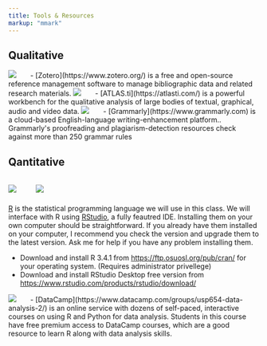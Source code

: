 ```yaml
---
title: Tools & Resources
markup: "mmark"
---
```


## Qualitative

<img src="https://www.zotero.org/static/images/bs4theme/zotero-logo.1519312231.svg" style="max-width:15%;min-width:40px;" >
- 
[Zotero](https://www.zotero.org/) is a free and open-source reference management software to manage bibliographic data and related research materials.


<img src="https://atlasti.com/assets/logo18_1.svg" style="max-width:15%;min-width:40px;" >
- 
[ATLAS.ti](https://atlasti.com/) is a powerful workbench for the qualitative analysis of large bodies of textual, graphical, audio and video data.

<img src="https://static.grammarly.com/assets/files/997ea3a3690bda688b2a6d7407bb5eb9/logo.svg" style="max-width:15%;min-width:40px;" >
- 
[Grammarly](https://www.grammarly.com) is a cloud-based English-language writing-enhancement platform.. Grammarly's proofreading and plagiarism-detection resources check against more than 250 grammar rules
 

## Qantitative

<img src="https://journal.r-project.org/RLogo.png" style="max-width:10px;min-width:10%;" > <img src="https://www.rstudio.com/wp-content/uploads/2016/09/RStudio-Logo-Blue-Gray-250.png" style="max-width:15%;min-width:40px;" >
- 
[R](https://cran.r-project.org) is the statistical programming language we will use in this class. We will interface with R using [RStudio](https://www.rstudio.com), a fully feautred IDE. Installing them on your own computer should be straightforward. If you already have them installed on your computer, I recommend you check the version and upgrade them to the latest version. Ask me for help if you have any problem installing them.

- Download and install R 3.4.1 from https://ftp.osuosl.org/pub/cran/ for your operating system. (Requires administrator privellege)
- Download and install RStudio Desktop free version from https://www.rstudio.com/products/rstudio/download/


<img src="https://campus.datacamp.com/static/media/logo-full-color.018b48cc.svg" style="max-width:15%;min-width:40px;" >
- 
[DataCamp](https://www.datacamp.com/groups/usp654-data-analysis-2/) is an online service with dozens of self-paced, interactive courses on using R and Python for data analysis. Students in this course have free premium access to DataCamp courses, which are a good resource to learn R along with data analysis skills.
